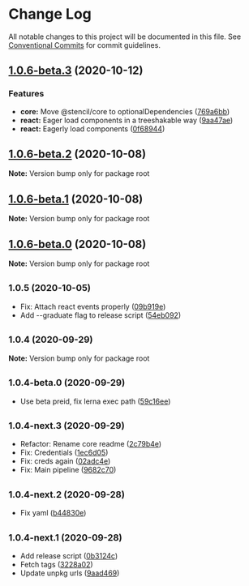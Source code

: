 # Change Log

All notable changes to this project will be documented in this file.
See [Conventional Commits](https://conventionalcommits.org) for commit guidelines.

## [1.0.6-beta.3](https://github.com/unicef-new-zealand/unicorn/compare/v1.0.6-beta.2...v1.0.6-beta.3) (2020-10-12)


### Features

* **core:** Move @stencil/core to optionalDependencies ([769a6bb](https://github.com/unicef-new-zealand/unicorn/commit/769a6bbca339c5926fae3cc28b3a5d3956b43695))
* **react:** Eager load components in a treeshakable way ([9aa47ae](https://github.com/unicef-new-zealand/unicorn/commit/9aa47ae6f93e3fcee0566e26297a68a0d90ac38f))
* **react:** Eagerly load components ([0f68944](https://github.com/unicef-new-zealand/unicorn/commit/0f68944648bfbb6b84cd1cc2e101494fa8e288b1))





## [1.0.6-beta.2](https://github.com/unicef-new-zealand/unicorn/compare/v1.0.6-beta.1...v1.0.6-beta.2) (2020-10-08)

**Note:** Version bump only for package root





## [1.0.6-beta.1](https://github.com/unicef-new-zealand/unicorn/compare/v1.0.6-beta.0...v1.0.6-beta.1) (2020-10-08)

**Note:** Version bump only for package root





## [1.0.6-beta.0](https://github.com/unicef-new-zealand/unicorn/compare/v1.0.5...v1.0.6-beta.0) (2020-10-08)

**Note:** Version bump only for package root





## <small>1.0.5 (2020-10-05)</small>

* Fix: Attach react events properly ([09b919e](https://github.com/unicef-new-zealand/unicorn/commit/09b919e))
* Add --graduate flag to release script ([54eb092](https://github.com/unicef-new-zealand/unicorn/commit/54eb092))





## <small>1.0.4 (2020-09-29)</small>

**Note:** Version bump only for package root





## <small>1.0.4-beta.0 (2020-09-29)</small>

* Use beta preid, fix lerna exec path ([59c16ee](https://github.com/unicef-new-zealand/unicorn/commit/59c16ee))





## <small>1.0.4-next.3 (2020-09-29)</small>

* Refactor: Rename core readme ([2c79b4e](https://github.com/unicef-new-zealand/unicorn/commit/2c79b4e))
* Fix: Credentials ([1ec6d05](https://github.com/unicef-new-zealand/unicorn/commit/1ec6d05))
* Fix: creds again ([02adc4e](https://github.com/unicef-new-zealand/unicorn/commit/02adc4e))
* Fix: Main pipeline ([9682c70](https://github.com/unicef-new-zealand/unicorn/commit/9682c70))





## <small>1.0.4-next.2 (2020-09-28)</small>

* Fix yaml ([b44830e](https://github.com/unicef-new-zealand/unicorn/commit/b44830e))





## <small>1.0.4-next.1 (2020-09-28)</small>

* Add release script ([0b3124c](https://github.com/unicef-new-zealand/unicorn/commit/0b3124c))
* Fetch tags ([3228a02](https://github.com/unicef-new-zealand/unicorn/commit/3228a02))
* Update unpkg urls ([9aad469](https://github.com/unicef-new-zealand/unicorn/commit/9aad469))
